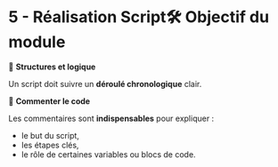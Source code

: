 # 5 - Réalisation Script🛠️ **Objectif du module**





📏 **Structures et logique**

Un script doit suivre un **déroulé chronologique** clair.



💬 **Commenter le code**

Les commentaires sont **indispensables** pour expliquer :

- le but du script,
- les étapes clés,
- le rôle de certaines variables ou blocs de code.
